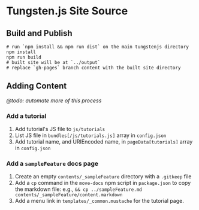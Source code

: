 # Tungsten.js Site Source

## Build and Publish

```
# run `npm install && npm run dist` on the main tungstenjs directory
npm install
npm run build
# built site will be at `../output`
# replace `gh-pages` branch content with the built site directory
```

## Adding Content

_@todo: automate more of this process_

### Add a tutorial

1. Add tutorial's JS file to `js/tutorials`
2. List JS file in `bundles[/js/tutorials.js]` array in `config.json`
3. Add tutorial name, and URIEncoded name, in `pageData[tutorials]` array in `config.json`

### Add a `sampleFeature` docs page

1. Create an empty `contents/_sampleFeature` directory with a `.gitkeep` file
2. Add a `cp` command in the `move-docs` npm script in `package.json` to copy the markdown file: e.g., `&& cp ../sampleFeature.md contents/_sampleFeature/content.markdown`
3. Add a menu link in `templates/_common.mustache` for the tutorial page.
